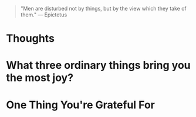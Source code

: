 
> \"Men are disturbed not by things, but by the view which they take of them.\" — Epictetus

# Thoughts

# What three ordinary things bring you the most joy?

# One Thing You're Grateful For

